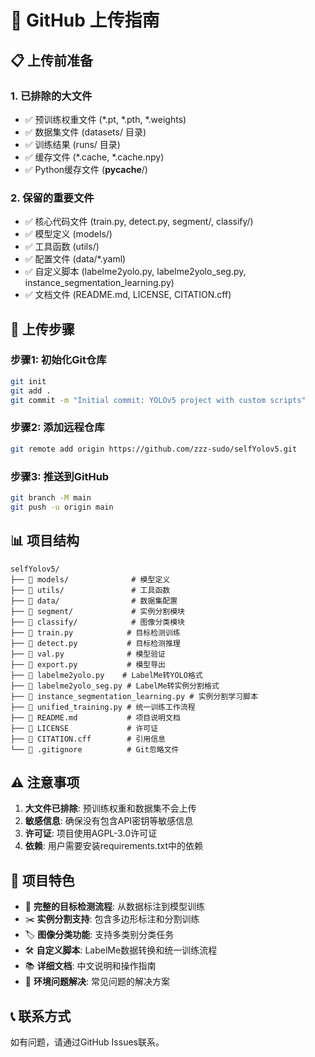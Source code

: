 # 🚀 GitHub 上传指南

## 📋 上传前准备

### 1. 已排除的大文件
- ✅ 预训练权重文件 (*.pt, *.pth, *.weights)
- ✅ 数据集文件 (datasets/ 目录)
- ✅ 训练结果 (runs/ 目录)
- ✅ 缓存文件 (*.cache, *.cache.npy)
- ✅ Python缓存文件 (__pycache__/)

### 2. 保留的重要文件
- ✅ 核心代码文件 (train.py, detect.py, segment/, classify/)
- ✅ 模型定义 (models/)
- ✅ 工具函数 (utils/)
- ✅ 配置文件 (data/*.yaml)
- ✅ 自定义脚本 (labelme2yolo.py, labelme2yolo_seg.py, instance_segmentation_learning.py)
- ✅ 文档文件 (README.md, LICENSE, CITATION.cff)

## 🔧 上传步骤

### 步骤1: 初始化Git仓库
```bash
git init
git add .
git commit -m "Initial commit: YOLOv5 project with custom scripts"
```

### 步骤2: 添加远程仓库
```bash
git remote add origin https://github.com/zzz-sudo/selfYolov5.git
```

### 步骤3: 推送到GitHub
```bash
git branch -M main
git push -u origin main
```

## 📊 项目结构

```
selfYolov5/
├── 📁 models/              # 模型定义
├── 📁 utils/               # 工具函数
├── 📁 data/                # 数据集配置
├── 📁 segment/             # 实例分割模块
├── 📁 classify/            # 图像分类模块
├── 📄 train.py            # 目标检测训练
├── 📄 detect.py           # 目标检测推理
├── 📄 val.py              # 模型验证
├── 📄 export.py           # 模型导出
├── 📄 labelme2yolo.py    # LabelMe转YOLO格式
├── 📄 labelme2yolo_seg.py # LabelMe转实例分割格式
├── 📄 instance_segmentation_learning.py # 实例分割学习脚本
├── 📄 unified_training.py # 统一训练工作流程
├── 📄 README.md           # 项目说明文档
├── 📄 LICENSE             # 许可证
├── 📄 CITATION.cff        # 引用信息
└── 📄 .gitignore          # Git忽略文件
```

## ⚠️ 注意事项

1. **大文件已排除**: 预训练权重和数据集不会上传
2. **敏感信息**: 确保没有包含API密钥等敏感信息
3. **许可证**: 项目使用AGPL-3.0许可证
4. **依赖**: 用户需要安装requirements.txt中的依赖

## 🎯 项目特色

- 🎯 **完整的目标检测流程**: 从数据标注到模型训练
- ✂️ **实例分割支持**: 包含多边形标注和分割训练
- 🏷️ **图像分类功能**: 支持多类别分类任务
- 🛠️ **自定义脚本**: LabelMe数据转换和统一训练流程
- 📚 **详细文档**: 中文说明和操作指南
- 🔧 **环境问题解决**: 常见问题的解决方案

## 📞 联系方式

如有问题，请通过GitHub Issues联系。 